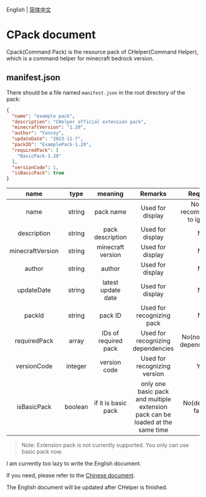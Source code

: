 English | [简体中文](README_CN.md)

# CPack document

Cpack(Command Pack) is the resource pack of CHelper(Command Helper), which is a command helper for minecraft bedrock
version.

## manifest.json

There should be a file named `manifest.json` in the root directory of the pack:

```json
{
  "name": "example pack",
  "description": "CHelper official extension pack",
  "minecraftVersion": "1.20",
  "author": "Yancey",
  "updateDate": "2023-11-7",
  "packID": "ExamplePack-1.20",
  "requiredPack": [
    "BasicPack-1.20"
  ],
  "versionCode": 1,
  "isBasicPack": true
}
```

|       name       |  type   |       meaning        |                                    Remarks                                     |            Required            |
|:----------------:|:-------:|:--------------------:|:------------------------------------------------------------------------------:|:------------------------------:|
|       name       | string  |      pack name       |                                Used for display                                | No (not recommended to ignore) |
|   description    | string  |   pack description   |                                Used for display                                |               No               |
| minecraftVersion | string  |  minecraft version   |                                Used for display                                |               No               |
|      author      | string  |        author        |                                Used for display                                |               No               |
|    updateDate    | string  |  latest update date  |                                Used for display                                |               No               |
|      packId      | string  |       pack ID        |                           Used for recognizing pack                            |               No               |
|   requiredPack   |  array  | IDs of required pack |                       Used for recognizing dependencies                        |  No(no default dependencies)   |
|   versionCode    | integer |     version code     |                          Used for recognizing version                          |              Yes               |
|   isBasicPack    | boolean | if it is basic pack  | only one basic pack and multiple extension pack can be loaded at the same time |      No(default is false)      |

> Note: Extension pack is not currently supported. You only can use basic pack now.

I am currently too lazy to write the English document.

If you need, please refer to the [Chinese document](README_CN.md).

The English document will be updated after CHelper is finished.
